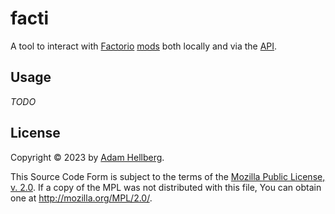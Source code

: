 # facti

A tool to interact with [Factorio][factorio] [mods][factorio-mods] both locally and via the [API][factorio-api].

## Usage

*TODO*

## License

Copyright © 2023 by [Adam Hellberg][sharparam].

This Source Code Form is subject to the terms of the
[Mozilla Public License, v. 2.0][mpl-2.0].
If a copy of the MPL was not distributed with this file,
You can obtain one at http://mozilla.org/MPL/2.0/.

[sharparam]: https://sharparam.com
[mpl-2.0]: http://mozilla.org/MPL/2.0/
[factorio]: https://factorio.com
[factorio-mods]: https://mods.factorio.com/
[factorio-api]: https://wiki.factorio.com/Factorio_HTTP_API_usage_guidelines
